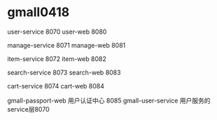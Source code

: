 # gmall0418


user-service 8070
user-web     8080

manage-service 8071
manage-web    8081

item-service 8072
item-web    8082

search-service 8073
search-web    8083

cart-service 8074
cart-web    8084

gmall-passport-web 用户认证中心 8085
gmall-user-service 用户服务的service层8070